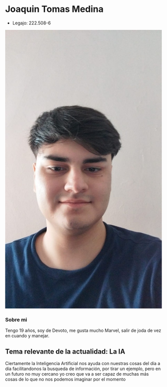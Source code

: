 # Joaquin Tomas Medina

- Legajo: 222.508-6

![Una foto con mi cara](foto.jpeg)

### Sobre mi

Tengo 19 años, soy de Devoto, me gusta mucho Marvel, salir de joda de vez en cuando y manejar.

## Tema relevante de la actualidad: La IA

Ciertamente la Inteligencia Artificial nos ayuda con nuestras cosas del día a día facilitandonos la busqueda de información, por tirar un ejemplo, pero en un futuro no muy cercano yo creo que va a ser capaz de muchas más cosas de lo que no nos podemos imaginar por el momento
